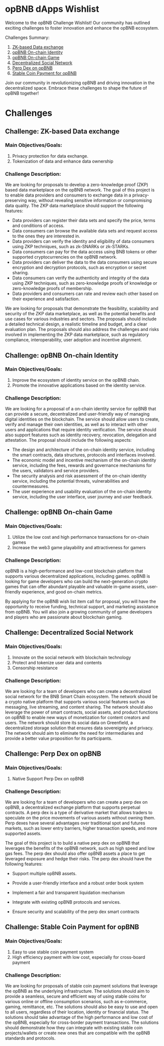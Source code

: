 # opBNB dApps Wishlist

Welcome to the opBNB Challenge Wishlist! Our community has outlined exciting challenges to foster innovation and enhance the opBNB ecosystem.

Challenges Summary:

1. [ZK-based Data exchange](#challenge-zk-based-data-exchange)
2. [opBNB On-chain Identity](#challenge-opbnb-on-chain-identity)
3. [opBNB On-chain Game](#challenge-opbnb-on-chain-game)
4. [Decentralized Social Network](#challenge-decentralized-social-network)
5. [Perp Dex on opBNB](#challenge-perp-dex-on-opbnb)
6. [Stable Coin Payment for opBNB](#challenge-stable-coin-payment-for-opbnb)

Join our community in revolutionizing opBNB and driving innovation in the decentralized space. Embrace these challenges to shape the future of opBNB together!



# Challenges

## Challenge: ZK-based Data exchange

### Main Objectives/Goals: 

1. Privacy protection for data exchange.
2. Tokenization of data and enhance data ownership

### Challenge Description:

We are looking for proposals to develop a zero-knowledge proof (ZKP) based data marketplace on the opBNB network. The goal of this project is to enable data providers and consumers to exchange data in a privacy-preserving way, without revealing sensitive information or compromising data quality. The ZKP data marketplace should support the following features:

- Data providers can register their data sets and specify the price, terms and conditions of access.
- Data consumers can browse the available data sets and request access to the ones they are interested in.
- Data providers can verify the identity and eligibility of data consumers using ZKP techniques, such as zk-SNARKs or zk-STARKs.
- Data consumers can pay for the data access using BNB tokens or other supported cryptocurrencies on the opBNB network.
- Data providers can deliver the data to the data consumers using secure encryption and decryption protocols, such as encryption or secret sharing.
- Data consumers can verify the authenticity and integrity of the data using ZKP techniques, such as zero-knowledge proofs of knowledge or zero-knowledge proofs of membership.
- Data providers and consumers can rate and review each other based on their experience and satisfaction.

We are looking for proposals that demonstrate the feasibility, scalability and security of the ZKP data marketplace, as well as the potential benefits and use cases for various industries and sectors. The proposals should include a detailed technical design, a realistic timeline and budget, and a clear evaluation plan. The proposals should also address the challenges and risks involved in implementing the ZKP data marketplace, such as regulatory compliance, interoperability, user adoption and incentive alignment.



## Challenge: opBNB On-chain Identity

### Main Objectives/Goals:

1. Improve the ecosystem of identity service on the opBNB chain.
2. Promote the innovative applications based on the identity service.

### Challenge Description:

We are looking for a proposal of a on-chain identity service for opBNB that can provide a secure, decentralized and user-friendly way of managing digital identities on the blockchain. The service should allow users to create, verify and manage their own identities, as well as to interact with other users and applications that require identity verification. The service should also support features such as identity recovery, revocation, delegation and attestation. The proposal should include the following aspects:

- The design and architecture of the on-chain identity service, including the smart contracts, data structures, protocols and interfaces involved.
- The economic model and incentive mechanism of the on-chain identity service, including the fees, rewards and governance mechanisms for the users, validators and service providers.
- The security analysis and risk assessment of the on-chain identity service, including the potential threats, vulnerabilities and countermeasures.
- The user experience and usability evaluation of the on-chain identity service, including the user interface, user journey and user feedback.



## Challenge: opBNB On-chain Game

### Main Objectives/Goals:

1. Utilize the low cost and high performance transactions for on-chain games
2. Increase the web3 game playability and attractiveness for gamers

### Challenge Description:

opBNB is a high-performance and low-cost blockchain platform that supports various decentralized applications, including games. opBNB is looking for game developers who can build the next-generation crypto games that can offer abundant playable and valuable in-game assets, user-friendly experience, and good on-chain metrics.

By applying for the opBNB wish list item call for proposal, you will have the opportunity to receive funding, technical support, and marketing assistance from opBNB. You will also join a growing community of game developers and players who are passionate about blockchain gaming.



## Challenge: Decentralized Social Network 

### Main Objectives/Goals:

1. Innovate on the social network with blockchain technology
2. Protect and tokenize user data and contents
3. Censorship resistance

### Challenge Description:

We are looking for a team of developers who can create a decentralized social network for the BNB Smart Chain ecosystem. The network should be a crypto native platform that supports various social features such as messaging, live streaming, and content sharing. The network should also leverage the power of smart contracts, social assets, and product functions on opBNB to enable new ways of monetization for content creators and users. The network should store its social data on Greenfield, a decentralized storage solution that ensures data sovereignty and privacy. The network should aim to eliminate the need for intermediaries and provide a better value proposition for its participants. 



## Challenge: Perp Dex on opBNB 

### Main Objectives/Goals:

1. Native Support Perp Dex on opBNB

### Challenge Description:

We are looking for a team of developers who can create a perp dex on opBNB, a decentralized exchange platform that supports perpetual contracts. A perp dex is a type of derivative market that allows traders to speculate on the price movements of various assets without owning them. Perp dexes have several advantages over traditional spot and futures markets, such as lower entry barriers, higher transaction speeds, and more supported assets.

The goal of this project is to build a native perp dex on opBNB that leverages the benefits of the opBNB network, such as high speed and low gas fees. The perp dex should also offer opBNB assets a place to get leveraged exposure and hedge their risks. The perp dex should have the following features:

- Support multiple opBNB assets.

- Provide a user-friendly interface and a robust order book system

- Implement a fair and transparent liquidation mechanism

- Integrate with existing opBNB protocols and services.

- Ensure security and scalability of the perp dex smart contracts

  

## Challenge: Stable Coin Payment for opBNB

### Main Objectives/Goals:

1. Easy to use stable coin payment system
2. High efficiency payment with low cost, especially for cross-board payment

### Challenge Description:

We are looking for proposals of stable coin payment solutions that leverage the opBNB as the underlying infrastructure. The solutions should aim to provide a seamless, secure and efficient way of using stable coins for various online or offline consumption scenarios, such as e-commerce, gaming, remittance, etc. The solutions should also be easy to use and open to all users, regardless of their location, identity or financial status. The solutions should take advantage of the high performance and low cost of the opBNB, especially for cross-border payment transactions. The solutions should demonstrate how they can integrate with existing stable coin projects/wallets or create new ones that are compatible with the opBNB standards and protocols.
